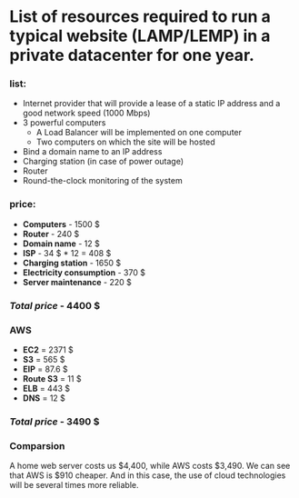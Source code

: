 # List of resources required to run a typical website (LAMP/LEMP) in a private datacenter for one year.

### **list:**
- Internet provider that will provide a lease of a static IP address and a good network speed (1000 Mbps)
- 3 powerful computers
  - A Load Balancer will be implemented on one computer
  - Two computers on which the site will be hosted
- Bind a domain name to an IP address
- Charging station (in case of power outage)
- Router
- Round-the-clock monitoring of the system

### **price:**
- **Computers** - 1500 $
- **Router** - 240 $
- **Domain name** - 12 $
- **ISP** - 34 $ * 12 = 408 $
- **Charging station** - 1650 $
- **Electricity consumption** - 370 $
- **Server maintenance** - 220 $

### ***Total price*** - 4400 $

### **AWS**
- **EC2**  = 2371 $
- **S3** = 565 $
- **EIP** = 87.6 $
- **Route S3** = 11 $
- **ELB** = 443 $
- **DNS** = 12 $

### ***Total price*** - 3490 $

### **Comparsion**
A home web server costs us $4,400, while AWS costs $3,490. We can see that AWS is $910 cheaper. And in this case, the use of cloud technologies will be several times more reliable.

